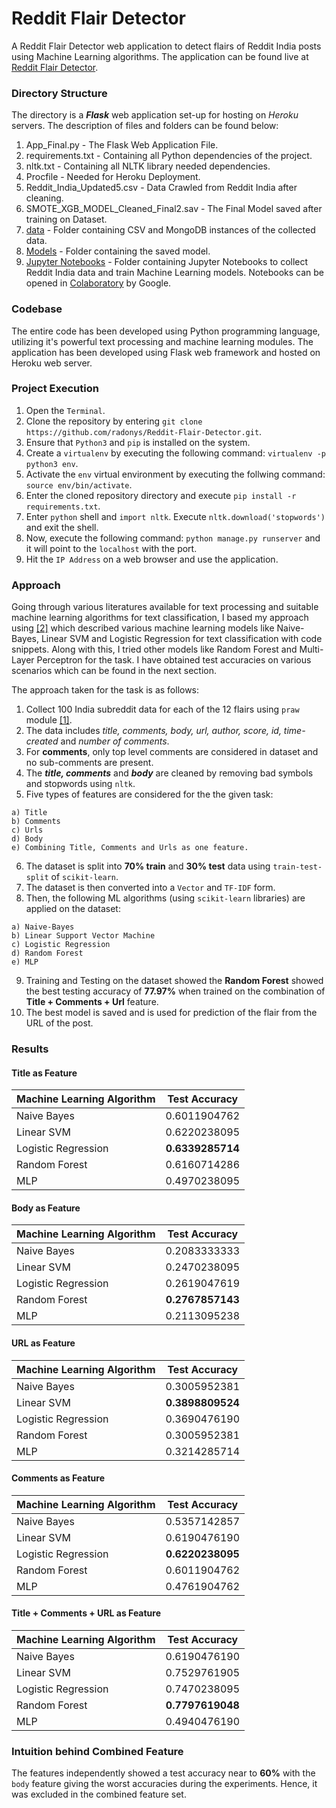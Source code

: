 # Reddit Flair Detector

A Reddit Flair Detector web application to detect flairs of Reddit India posts using Machine Learning algorithms. The application can be found live at [Reddit Flair Detector](https://redditindiaflair.herokuapp.com).

### Directory Structure

The directory is a ***Flask*** web application set-up for hosting on *Heroku* servers. The description of files and folders can be found below:

  1. App_Final.py - The Flask Web Application File.
  2. requirements.txt - Containing all Python dependencies of the project.
  3. nltk.txt - Containing all NLTK library needed dependencies.
  4. Procfile - Needed for Heroku Deployment.
  5. Reddit_India_Updated5.csv - Data Crawled from Reddit India after cleaning.
  6. SMOTE_XGB_MODEL_Cleaned_Final2.sav - The Final Model saved after training on Dataset.
  8. [data](https://github.com/radonys/Reddit-Flair-Detector/tree/master/data) - Folder containing CSV and MongoDB instances of the collected data.
  9. [Models](https://github.com/radonys/Reddit-Flair-Detector/tree/master/Models) - Folder containing the saved model.
  10. [Jupyter Notebooks](https://github.com/radonys/Reddit-Flair-Detector/tree/master/Jupyter%20Notebooks) - Folder containing Jupyter Notebooks to collect Reddit India data and train Machine Learning models. Notebooks can be opened in [Colaboratory](https://colab.research.google.com/) by Google.
  
### Codebase

The entire code has been developed using Python programming language, utilizing it's powerful text processing and machine learning modules. The application has been developed using Flask web framework and hosted on Heroku web server.

### Project Execution

  1. Open the `Terminal`.
  2. Clone the repository by entering `git clone https://github.com/radonys/Reddit-Flair-Detector.git`.
  3. Ensure that `Python3` and `pip` is installed on the system.
  4. Create a `virtualenv` by executing the following command: `virtualenv -p python3 env`.
  5. Activate the `env` virtual environment by executing the follwing command: `source env/bin/activate`.
  6. Enter the cloned repository directory and execute `pip install -r requirements.txt`.
  7. Enter `python` shell and `import nltk`. Execute `nltk.download('stopwords')` and exit the shell.
  8. Now, execute the following command: `python manage.py runserver` and it will point to the `localhost` with the port.
  9. Hit the `IP Address` on a web browser and use the application.
  
  
### Approach

Going through various literatures available for text processing and suitable machine learning algorithms for text classification, I based my approach using [[2]](https://towardsdatascience.com/multi-class-text-classification-model-comparison-and-selection-5eb066197568) which described various machine learning models like Naive-Bayes, Linear SVM and Logistic Regression for text classification with code snippets. Along with this, I tried other models like Random Forest and Multi-Layer Perceptron for the task. I have obtained test accuracies on various scenarios which can be found in the next section.

The approach taken for the task is as follows:

  1. Collect 100 India subreddit data for each of the 12 flairs using `praw` module [[1]](http://www.storybench.org/how-to-scrape-reddit-with-python/).
  2. The data includes *title, comments, body, url, author, score, id, time-created* and *number of comments*.
  3. For **comments**, only top level comments are considered in dataset and no sub-comments are present.
  4. The ***title, comments*** and ***body*** are cleaned by removing bad symbols and stopwords using `nltk`.
  5. Five types of features are considered for the the given task:
    
    a) Title
    b) Comments
    c) Urls
    d) Body
    e) Combining Title, Comments and Urls as one feature.
  6. The dataset is split into **70% train** and **30% test** data using `train-test-split` of `scikit-learn`.
  7. The dataset is then converted into a `Vector` and `TF-IDF` form.
  8. Then, the following ML algorithms (using `scikit-learn` libraries) are applied on the dataset:
    
    a) Naive-Bayes
    b) Linear Support Vector Machine
    c) Logistic Regression
    d) Random Forest
    e) MLP
   9. Training and Testing on the dataset showed the **Random Forest** showed the best testing accuracy of **77.97%** when trained on the combination of **Title + Comments + Url** feature.
   10. The best model is saved and is used for prediction of the flair from the URL of the post.
    
### Results

#### Title as Feature

| Machine Learning Algorithm | Test Accuracy     |
| -------------              |:-----------------:|
| Naive Bayes                | 0.6011904762      |
| Linear SVM                 | 0.6220238095      |
| Logistic Regression        | **0.6339285714**  |
| Random Forest              | 0.6160714286      |
| MLP                        | 0.4970238095      |

#### Body as Feature

| Machine Learning Algorithm | Test Accuracy     |
| -------------              |:-----------------:|
| Naive Bayes                | 0.2083333333      |
| Linear SVM                 | 0.2470238095      |
| Logistic Regression        | 0.2619047619      |
| Random Forest              | **0.2767857143**  |
| MLP                        | 0.2113095238      |

#### URL as Feature

| Machine Learning Algorithm | Test Accuracy     |
| -------------              |:-----------------:|
| Naive Bayes                | 0.3005952381      |
| Linear SVM                 | **0.3898809524**  |
| Logistic Regression        | 0.3690476190      |
| Random Forest              | 0.3005952381      |
| MLP                        | 0.3214285714      |

#### Comments as Feature

| Machine Learning Algorithm | Test Accuracy     |
| -------------              |:-----------------:|
| Naive Bayes                | 0.5357142857      |
| Linear SVM                 | 0.6190476190      |
| Logistic Regression        | **0.6220238095**  |
| Random Forest              | 0.6011904762      |
| MLP                        | 0.4761904762      |

#### Title + Comments + URL as Feature

| Machine Learning Algorithm | Test Accuracy     |
| -------------              |:-----------------:|
| Naive Bayes                | 0.6190476190      |
| Linear SVM                 | 0.7529761905      |
| Logistic Regression        | 0.7470238095      |
| Random Forest              | **0.7797619048**  |
| MLP                        | 0.4940476190      |


### Intuition behind Combined Feature

The features independently showed a test accuracy near to **60%** with the `body` feature giving the worst accuracies during the experiments. Hence, it was excluded in the combined feature set.

